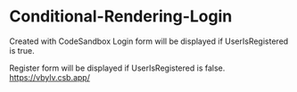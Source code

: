 # Conditional-Rendering-Login
Created with CodeSandbox
Login form will be displayed if UserIsRegistered is true.

Register form will be displayed if UserIsRegistered is false.
https://vbylv.csb.app/

